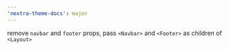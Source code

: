 ```yaml
---
'nextra-theme-docs': major
---
```


remove `navbar` and `footer` props, pass `<Navbar>` and `<Footer>` as children of `<Layout>`
